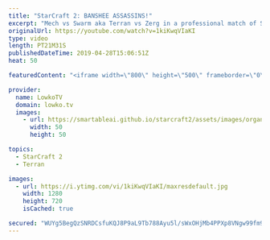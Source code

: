 ```yaml
---
title: "StarCraft 2: BANSHEE ASSASSINS!"
excerpt: "Mech vs Swarm aka Terran vs Zerg in a professional match of SC2. Subscribe for more videos: http://lowko.tv/youtube Mass Thor: https://youtu.be/xJCcTlq6x5g  In this game between Fantasy and Solar, the Terran decides to open up with a quick Command Center first and transitions towards a Mech based army."
originalUrl: https://youtube.com/watch?v=1kiKwqVIaKI
type: video
length: PT21M31S
publishedDateTime: 2019-04-28T15:06:51Z
heat: 50

featuredContent: "<iframe width=\"800\" height=\"500\" frameborder=\"0\" src=\"https://www.youtube.com/embed/1kiKwqVIaKI\" allow=\"accelerometer; autoplay; encrypted-media; gyroscope; picture-in-picture\" allowfullscreen></iframe>"

provider:
  name: LowkoTV
  domain: lowko.tv
  images:
    - url: https://smartableai.github.io/starcraft2/assets/images/organizations/lowko.tv-50x50.jpg
      width: 50
      height: 50

topics:
  - StarCraft 2
  - Terran

images:
  - url: https://i.ytimg.com/vi/1kiKwqVIaKI/maxresdefault.jpg
    width: 1280
    height: 720
    isCached: true

secured: "WUYg5BegQzSNRDCsfuKQJ8P9aL9Tb788Ayu5l/sWxOHjMb4PPXp8VNgw99fm9XsNcuGH/yKbeHwbut+2+TFpMqtBCWck61ygerFwH+ueUfipqkLF75U7OlGi3n18jLUOkzRcta8jDByqB26jAkCUeA4IkRcXmEkS3xZd4i6SF5Nyj3nvmN2NCtICy1Dk+D5i9iG+rQkDJzC92GhuUk/GjJzlpddLeLntBmfmNzRCxzPVe5k1qe6WJX7GqADTJzCzCauk9DuOXb0MSMn30xQ8AnaOdbgXdqV/aANq3fiKr5ahGDEP+DKAP1y3H+J71FzaEt7Ieej0on1TCPXs30lAl1cPH61ZBQg01Vg4PtGn+rCe+80UJ75qqNL8g5hWuSBoaZREoC6qVY4nc3NmFmScYquAOSQ7I2RHO59NbmIT6JBQUnOVVysvr9F1wcyHunHE;QZlZDo7c7jkNkWJwsgPUWQ=="
---
```


